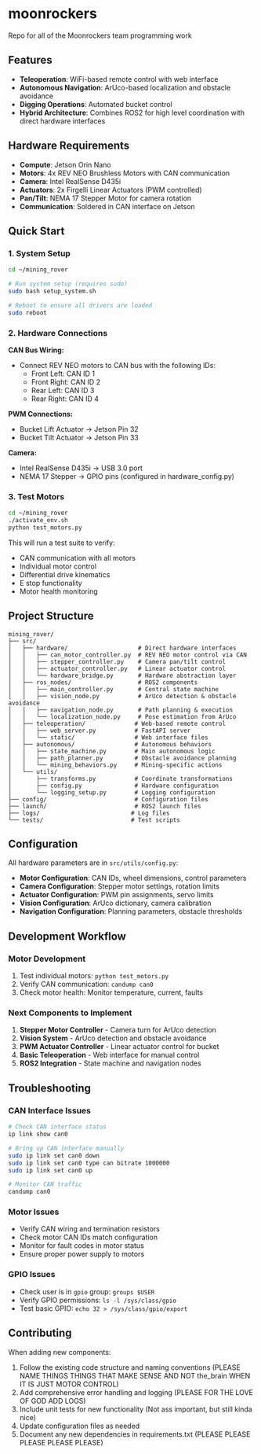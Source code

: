 # moonrockers
Repo for all of the Moonrockers team programming work

## Features

- **Teleoperation**: WiFi-based remote control with web interface
- **Autonomous Navigation**: ArUco-based localization and obstacle avoidance  
- **Digging Operations**: Automated bucket control
- **Hybrid Architecture**: Combines ROS2 for high level coordination with direct hardware interfaces

## Hardware Requirements

- **Compute**: Jetson Orin Nano
- **Motors**: 4x REV NEO Brushless Motors with CAN communication
- **Camera**: Intel RealSense D435i
- **Actuators**: 2x Firgelli Linear Actuators (PWM controlled)
- **Pan/Tilt**: NEMA 17 Stepper Motor for camera rotation
- **Communication**: Soldered in CAN interface on Jetson

## Quick Start

### 1. System Setup

```bash
cd ~/mining_rover

# Run system setup (requires sudo)
sudo bash setup_system.sh

# Reboot to ensure all drivers are loaded
sudo reboot
```

### 2. Hardware Connections

**CAN Bus Wiring:**
- Connect REV NEO motors to CAN bus with the following IDs:
  - Front Left: CAN ID 1
  - Front Right: CAN ID 2  
  - Rear Left: CAN ID 3
  - Rear Right: CAN ID 4

**PWM Connections:**
- Bucket Lift Actuator → Jetson Pin 32
- Bucket Tilt Actuator → Jetson Pin 33

**Camera:**
- Intel RealSense D435i → USB 3.0 port
- NEMA 17 Stepper → GPIO pins (configured in hardware_config.py)

### 3. Test Motors

```bash
cd ~/mining_rover
./activate_env.sh
python test_motors.py
```

This will run a test suite to verify:
- CAN communication with all motors
- Individual motor control
- Differential drive kinematics
- E stop functionality
- Motor health monitoring

## Project Structure

```
mining_rover/
├── src/
│   ├── hardware/                    # Direct hardware interfaces
│   │   ├── can_motor_controller.py  # REV NEO motor control via CAN
│   │   ├── stepper_controller.py    # Camera pan/tilt control
│   │   ├── actuator_controller.py   # Linear actuator control
│   │   └── hardware_bridge.py       # Hardware abstraction layer
│   ├── ros_nodes/                   # ROS2 components
│   │   ├── main_controller.py       # Central state machine
│   │   ├── vision_node.py           # ArUco detection & obstacle avoidance
│   │   ├── navigation_node.py       # Path planning & execution
│   │   └── localization_node.py     # Pose estimation from ArUco
│   ├── teleoperation/              # Web-based remote control
│   │   ├── web_server.py           # FastAPI server
│   │   └── static/                 # Web interface files
│   ├── autonomous/                 # Autonomous behaviors
│   │   ├── state_machine.py        # Main autonomous logic
│   │   ├── path_planner.py         # Obstacle avoidance planning
│   │   └── mining_behaviors.py     # Mining-specific actions
│   └── utils/
│       ├── transforms.py           # Coordinate transformations
│       ├── config.py               # Hardware configuration
│       └── logging_setup.py        # Logging configuration
├── config/                         # Configuration files
├── launch/                         # ROS2 launch files
├── logs/                          # Log files
└── tests/                         # Test scripts
```

## Configuration

All hardware parameters are in `src/utils/config.py`:

- **Motor Configuration**: CAN IDs, wheel dimensions, control parameters
- **Camera Configuration**: Stepper motor settings, rotation limits
- **Actuator Configuration**: PWM pin assignments, servo limits  
- **Vision Configuration**: ArUco dictionary, camera calibration
- **Navigation Configuration**: Planning parameters, obstacle thresholds

## Development Workflow

### Motor Development
1. Test individual motors: `python test_motors.py`
2. Verify CAN communication: `candump can0`
3. Check motor health: Monitor temperature, current, faults

### Next Components to Implement
1. **Stepper Motor Controller** - Camera turn for ArUco detection
2. **Vision System** - ArUco detection and obstacle avoidance
3. **PWM Actuator Controller** - Linear actuator control for bucket
4. **Basic Teleoperation** - Web interface for manual control
5. **ROS2 Integration** - State machine and navigation nodes

## Troubleshooting

### CAN Interface Issues
```bash
# Check CAN interface status  
ip link show can0

# Bring up CAN interface manually
sudo ip link set can0 down
sudo ip link set can0 type can bitrate 1000000  
sudo ip link set can0 up

# Monitor CAN traffic
candump can0
```

### Motor Issues
- Verify CAN wiring and termination resistors
- Check motor CAN IDs match configuration
- Monitor for fault codes in motor status
- Ensure proper power supply to motors

### GPIO Issues  
- Check user is in `gpio` group: `groups $USER`
- Verify GPIO permissions: `ls -l /sys/class/gpio`
- Test basic GPIO: `echo 32 > /sys/class/gpio/export`

## Contributing

When adding new components:

1. Follow the existing code structure and naming conventions (PLEASE NAME THINGS THINGS THAT MAKE SENSE AND NOT the_brain WHEN IT IS JUST MOTOR CONTROL)
2. Add comprehensive error handling and logging (PLEASE FOR THE LOVE OF GOD ADD LOGS)
3. Include unit tests for new functionality (Not ass important, but still kinda nice)  
4. Update configuration files as needed
5. Document any new dependencies in requirements.txt (PLEASE PLEASE PLEASE PLEASE PLEASE)

